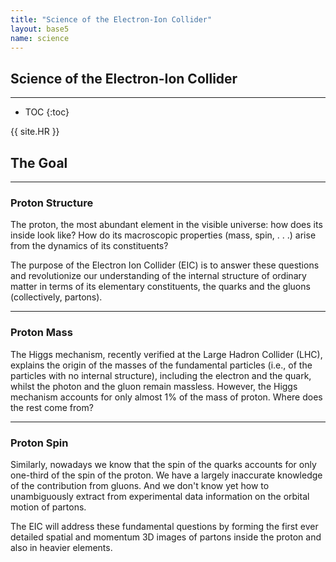 ```yaml
---
title: "Science of the Electron-Ion Collider"
layout: base5
name: science
---
```


<h2>Science of the Electron-Ion Collider</h2>

---

* TOC
{:toc}

{{ site.HR }}
## The Goal

---

### Proton Structure

The proton, the most abundant element in the visible universe: how does its inside look like? How do its macroscopic properties (mass, spin, . . .) arise from the dynamics of its constituents? 

The purpose of the Electron Ion Collider (EIC) is to answer these questions and revolutionize our understanding of the internal structure of ordinary matter in terms of its elementary constituents, the quarks and the gluons (collectively, partons).

---

### Proton Mass

The Higgs mechanism, recently verified at the Large Hadron Collider (LHC), explains the origin of the masses of the fundamental particles (i.e., of the particles with no internal structure), including the electron and the quark, whilst the photon and the gluon remain massless. 
However, the Higgs mechanism accounts for only almost 1% of the mass of proton. Where does the rest come from?

---

### Proton Spin

Similarly, nowadays we know that the spin of the quarks accounts for only one-third of the spin of the proton. We have a largely inaccurate knowledge of the contribution from gluons. And we don't know yet how to unambiguously extract from experimental data information on the orbital motion of partons. 

The EIC will address these fundamental questions by forming the first ever detailed spatial and momentum 3D images of partons inside the proton and also in heavier elements. 